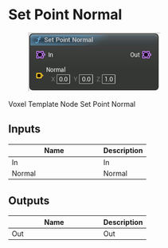 # Set Point Normal

<div align="left" data-full-width="false">

<figure><img src="set_point_normal.png" alt=""><figcaption></figcaption></figure>

</div>

Voxel Template Node Set Point Normal

## Inputs

<table>
<thead><tr><th width="170">Name</th><th>Description</th></tr></thead>
<tbody>
<tr><td>In</td><td>In</td></tr>
<tr><td>Normal</td><td>Normal</td></tr>
</tbody>
</table>

## Outputs

<table>
<thead><tr><th width="170">Name</th><th>Description</th></tr></thead>
<tbody>
<tr><td>Out</td><td>Out</td></tr>
</tbody>
</table>